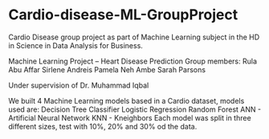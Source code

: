 # Cardio-disease-ML-GroupProject
Cardio Disease  group project as part of Machine Learning subject in the HD in Science in Data Analysis for Business.

Machine Learning Project – Heart Disease Prediction
Group members:
Rula Abu Affar
Sirlene Andreis 
Pamela Neh Ambe 
Sarah Parsons 


Under supervision of Dr. Muhammad Iqbal


We built 4 Machine Learning models based in a Cardio dataset, models used are:
Decision Tree Classifier
Logistic Regression
Random Forest 
ANN - Artificial Neural Network
KNN - Kneighbors
Each model was split in three different sizes, test with 10%, 20% and 30% od the data.

